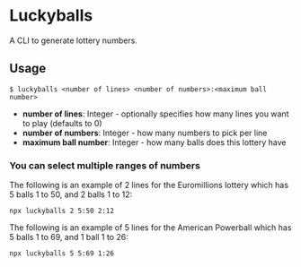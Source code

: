 # Luckyballs

A CLI to generate lottery numbers.


## Usage

`$ luckyballs <number of lines> <number of numbers>:<maximum ball number>`

- **number of lines**: Integer - optionally specifies how many lines you want to play (defaults to 0)
- **number of numbers**: Integer - how many numbers to pick per line
- **maximum ball number**: Integer - how many balls does this lottery have

### You can select multiple ranges of numbers

The following is an example of 2 lines for the Euromillions lottery which has 5 balls 1 to 50, and 2 balls 1 to 12:

`npx luckyballs 2 5:50 2:12`

The following is an example of 5 lines for the American Powerball which has 5 balls 1 to 69, and 1 ball 1 to 26:

`npx luckyballs 5 5:69 1:26`
